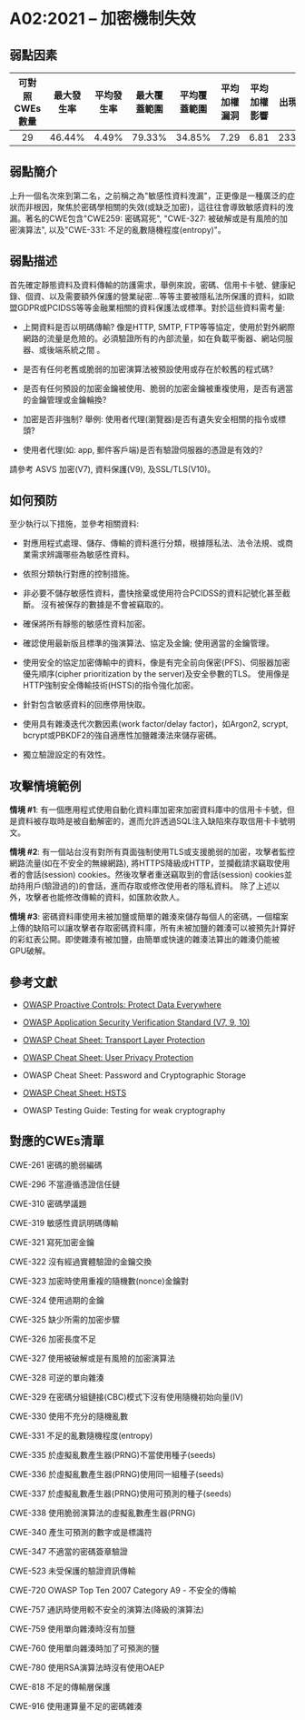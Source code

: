 # A02:2021 – 加密機制失效

## 弱點因素

| 可對照 CWEs 數量 | 最大發生率 | 平均發生率 |最大覆蓋範圍 | 平均覆蓋範圍 | 平均加權漏洞 | 平均加權影響 | 出現次數 | 所有相關 CVEs 數量 |
|:-------------:|:--------------------:|:--------------------:|:--------------:|:--------------:|:----------------------:|:---------------------:|:-------------------:|:------------:|
| 29          | 46.44%             | 4.49%              | 79.33%       | 34.85%       | 7.29                 | 6.81                | 233,788           | 3,075      |

## 弱點簡介
上升一個名次來到第二名，之前稱之為"敏感性資料洩漏"，正更像是一種廣泛的症狀而非根因，聚焦於密碼學相關的失效(或缺乏加密)，這往往會導致敏感資料的洩漏。著名的CWE包含"CWE259: 密碼寫死", "CWE-327: 被破解或是有風險的加密演算法", 以及"CWE-331: 不足的亂數隨機程度(entropy)"。

## 弱點描述 
首先確定靜態資料及資料傳輸的防護需求，舉例來說，密碼、信用卡卡號、健康紀錄、個資、以及需要額外保護的營業祕密...等等主要被隱私法所保護的資料，如歐盟GDPR或PCIDSS等等金融業相關的資料保護法或標準。對於這些資料需考量:

-   上開資料是否以明碼傳輸? 像是HTTP, SMTP, FTP等等協定，使用於對外網際網路的流量是危險的。必須驗證所有的內部流量，如在負載平衡器、網站伺服器、或後端系統之間 。

-   是否有任何老舊或脆弱的加密演算法被預設使用或存在於較舊的程式碼?

-   是否有任何預設的加密金鑰被使用、脆弱的加密金鑰被重複使用，是否有適當的金鑰管理或金鑰輪換?

-   加密是否非強制? 舉例: 使用者代理(瀏覽器)是否有遺失安全相關的指令或標頭?

-   使用者代理(如: app, 郵件客戶端)是否有驗證伺服器的憑證是有效的?

請參考 ASVS 加密(V7), 資料保護(V9), 及SSL/TLS(V10)。

## 如何預防

至少執行以下措施，並參考相關資料:

-   對應用程式處理、儲存、傳輸的資料進行分類，根據隱私法、法令法規、或商業需求辨識哪些為敏感性資料。

-   依照分類執行對應的控制措施。

-   非必要不儲存敏感性資料，盡快捨棄或使用符合PCIDSS的資料記號化甚至截斷。 沒有被保存的數據是不會被竊取的。

-   確保將所有靜態的敏感性資料加密。

-   確認使用最新版且標準的強演算法、協定及金鑰; 使用適當的金鑰管理。

-   使用安全的協定加密傳輸中的資料，像是有完全前向保密(PFS)、伺服器加密優先順序(cipher prioritization by the server)及安全參數的TLS。 使用像是HTTP強制安全傳輸技術(HSTS)的指令強化加密。

-   針對包含敏感資料的回應停用快取。

-   使用具有雜湊迭代次數因素(work factor/delay factor)，如Argon2, scrypt, bcrypt或PBKDF2的強自適應性加鹽雜湊法來儲存密碼。

-   獨立驗證設定的有效性。

## 攻擊情境範例

**情境 #1**: 有一個應用程式使用自動化資料庫加密來加密資料庫中的信用卡卡號，但是資料被存取時是被自動解密的，進而允許透過SQL注入缺陷來存取信用卡卡號明文。

**情境 #2**: 有一個站台沒有對所有頁面強制使用TLS或支援脆弱的加密，攻擊者監控網路流量(如在不安全的無線網路), 將HTTPS降級成HTTP，並攔截請求竊取使用者的會話(session) cookies。然後攻擊者重送竊取到的會話(session) cookies並劫持用戶(驗證過的)的會話，進而存取或修改使用者的隱私資料。 除了上述以外，攻擊者也能修改傳輸的資料，如匯款收款人。

**情境 #3**: 密碼資料庫使用未被加鹽或簡單的雜湊來儲存每個人的密碼，一個檔案上傳的缺陷可以讓攻擊者存取密碼資料庫，所有未被加鹽的雜湊可以被預先計算好的彩虹表公開。即使雜湊有被加鹽，由簡單或快速的雜湊法算出的雜湊仍能被GPU破解。

## 參考文獻

-   [OWASP Proactive Controls: Protect Data
    Everywhere](https://owasp.org/www-project-proactive-controls/v3/en/c8-protect-data-everywhere)

-   [OWASP Application Security Verification Standard (V7,
    9, 10)](https://owasp.org/www-project-application-security-verification-standard)

-   [OWASP Cheat Sheet: Transport Layer
    Protection](https://cheatsheetseries.owasp.org/cheatsheets/Transport_Layer_Protection_Cheat_Sheet.html)

-   [OWASP Cheat Sheet: User Privacy
    Protection](https://cheatsheetseries.owasp.org/cheatsheets/User_Privacy_Protection_Cheat_Sheet.html)

-   OWASP Cheat Sheet: Password and Cryptographic Storage

-   [OWASP Cheat Sheet:
    HSTS](https://cheatsheetseries.owasp.org/cheatsheets/HTTP_Strict_Transport_Security_Cheat_Sheet.html)

-   OWASP Testing Guide: Testing for weak cryptography


## 對應的CWEs清單

CWE-261 密碼的脆弱編碼

CWE-296 不當遵循憑證信任鏈

CWE-310 密碼學議題

CWE-319 敏感性資訊明碼傳輸

CWE-321 寫死加密金鑰

CWE-322 沒有經過實體驗證的金鑰交換

CWE-323 加密時使用重複的隨機數(nonce)金鑰對

CWE-324 使用過期的金鑰

CWE-325 缺少所需的加密步驟

CWE-326 加密長度不足

CWE-327 使用被破解或是有風險的加密演算法

CWE-328 可逆的單向雜湊

CWE-329 在密碼分組鏈接(CBC)模式下沒有使用隨機初始向量(IV)

CWE-330 使用不充分的隨機亂數

CWE-331 不足的亂數隨機程度(entropy)

CWE-335 於虛擬亂數產生器(PRNG)不當使用種子(seeds)

CWE-336 於虛擬亂數產生器(PRNG)使用同一組種子(seeds)

CWE-337 於虛擬亂數產生器(PRNG)使用可預測的種子(seeds)

CWE-338 使用脆弱演算法的虛擬亂數產生器(PRNG)

CWE-340 產生可預測的數字或是標識符

CWE-347 不適當的密碼簽章驗證

CWE-523 未受保護的驗證資訊傳輸

CWE-720 OWASP Top Ten 2007 Category A9 - 不安全的傳輸

CWE-757 通訊時使用較不安全的演算法(降級的演算法)

CWE-759 使用單向雜湊時沒有加鹽

CWE-760 使用單向雜湊時加了可預測的鹽

CWE-780 使用RSA演算法時沒有使用OAEP

CWE-818 不足的傳輸層保護

CWE-916 使用運算量不足的密碼雜湊
